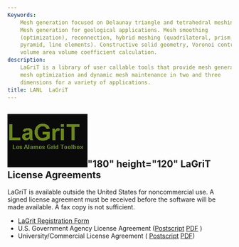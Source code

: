 ```yaml
---
Keywords: 
    Mesh generation focused on Delaunay triangle and tetrahedral meshing.
    Mesh generation for geological applications. Mesh smoothing
    (optimization), reconnection, hybrid meshing (quadrilateral, prism,
    pyramid, line elements). Constructive solid geometry, Voronoi control
    volume area volume coefficient calculation.
description: 
    LaGriT is a library of user callable tools that provide mesh generation,
    mesh optimization and dynamic mesh maintenance in two and three
    dimensions for a variety of applications.
title: LANL  LaGriT 
---
```




![](images/lagrit2.jpg)"180" height="120"
LaGriT License Agreements
-------------------------

LaGriT is available outside the United States for noncommercial use. A
signed license agreement must be received before the software will be
made available. A fax copy is not sufficient.

-   [LaGrit Registration Form](http://lagrit.lanl.gov/reg/form.php)
-   U.S. Government Agency License Agreement
    ([Postscript](pdfs/Government_agreement_lagrit.ps) 
    [PDF](pdfs/Government_agreement_lagrit.pdf) )
-   University/Commercial License Agreement (
    [Postscript](pdfs/Commercial_agreement_lagrit.ps) 
    [PDF](pdfs/Commercial_agreement_lagrit.pdf))


